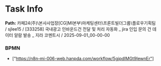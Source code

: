 # Task Info

**Path:** 카페24(주)\본사사업장\[CG]MI본부\마케팅센터\프론트빌더그룹\플로우기획팀 / sjlee15 / [333258] 국내광고 인바운드건 전달 및 처리 자동화 _ jira 인입 문의 건 데이터 알람 발송 _ 지라 코멘트시 / 2025-09-01_00-00-00

### BPMN
- ["https://n8n-mi-006-web.hanpda.com/workflow/5gjpdIMGt9IewnEr"]

